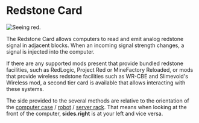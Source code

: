 # Redstone Card

![Seeing red.](oredict:oc:redstoneCard1)

The Redstone Card allows computers to read and emit analog redstone signal in adjacent blocks. When an incoming signal strength changes, a signal is injected into the computer.

If there are any supported mods present that provide bundled redstone facilities, such as RedLogic, Project Red or MineFactory Reloaded, or mods that provide wireless redstone facilities such as WR-CBE and Slimevoid's Wireless mod, a second tier card is available that allows interacting with these systems.

The side provided to the several methods are relative to the orientation of the [computer case](../block/case1.md) / [robot](..block/robot.md) / [server rack](../block/serverRack.md). That means when looking at the front of the computer, **sides.right** is at your left and vice versa.
